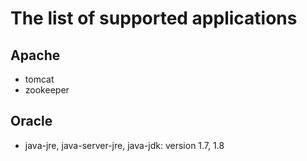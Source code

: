 # The list of supported applications

## Apache

- tomcat
- zookeeper

## Oracle

- java-jre, java-server-jre, java-jdk: version 1.7, 1.8
